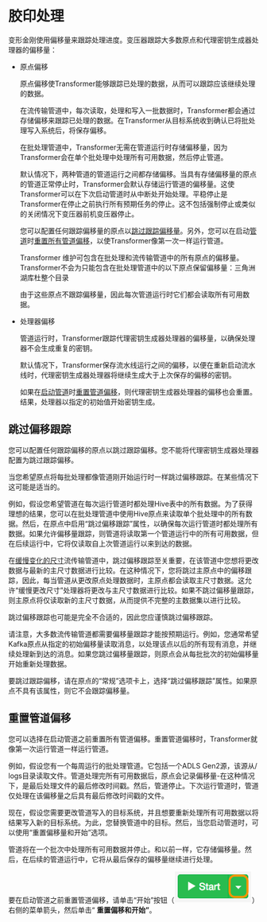 # 胶印处理

变形金刚使用偏移量来跟踪处理进度。变压器跟踪大多数原点和代理密钥生成器处理器的偏移量：

- 原点偏移

  原点偏移使Transformer能够跟踪已处理的数据，从而可以跟踪应该继续处理的数据。

  在流传输管道中，每次读取，处理和写入一批数据时，Transformer都会通过存储偏移来跟踪已处理的数据。在Transformer从目标系统收到确认已将批处理写入系统后，将保存偏移。

  在批处理管道中，Transformer无需在管道运行时存储偏移量，因为Transformer会在单个批处理中处理所有可用数据，然后停止管道。

  默认情况下，两种管道的管道运行之间都存储偏移。当具有存储偏移量的原点的管道正常停止时，Transformer会默认存储运行管道的偏移量。这使Transformer可以在下次启动管道时从中断处开始处理。平稳停止是Transformer在停止之前执行所有预期任务的停止。这不包括强制停止或类似的关闭情况下变压器前机变压器停止。

  您可以配置任何跟踪偏移量的原点以[跳过跟踪偏移量](https://streamsets.com/documentation/controlhub/latest/help/transformer/Pipelines/Offsets.html#concept_qqc_xsx_gjb)。另外，您可以在启动[管道](https://streamsets.com/documentation/controlhub/latest/help/transformer/Pipelines/Offsets.html#concept_ygg_ryx_gjb)时[重置所有管道偏移](https://streamsets.com/documentation/controlhub/latest/help/transformer/Pipelines/Offsets.html#concept_ygg_ryx_gjb)，以使Transformer像第一次一样运行管道。

  Transformer 维护可包含在批处理和流传输管道中的所有原点的偏移量。Transformer不会为只能包含在批处理管道中的以下原点保留偏移量：三角洲湖库杜整个目录

  由于这些原点不跟踪偏移量，因此每次管道运行时它们都会读取所有可用数据。

- 处理器偏移

  管道运行时，Transformer跟踪代理密钥生成器处理器的偏移量，以确保处理器不会生成重复的密钥。

  默认情况下，Transformer保存流水线运行之间的偏移，以便在重新启动流水线时，代理密钥生成器处理器将继续生成大于上次保存的偏移的密钥。

  如果在[启动管道](https://streamsets.com/documentation/controlhub/latest/help/transformer/Pipelines/Offsets.html#concept_ygg_ryx_gjb)时[重置管道偏移](https://streamsets.com/documentation/controlhub/latest/help/transformer/Pipelines/Offsets.html#concept_ygg_ryx_gjb)，则代理密钥生成器处理器的偏移也会重置。结果，处理器以指定的初始值开始密钥生成。

## 跳过偏移跟踪

您可以配置任何跟踪偏移的原点以跳过跟踪偏移。您不能将代理密钥生成器处理器配置为跳过跟踪偏移。

当您希望原点将每批处理都像管道刚开始运行时一样跳过偏移跟踪。在某些情况下这可能是适当的。

例如，假设您希望管道在每次运行管道时都处理Hive表中的所有数据。为了获得理想的结果，您可以在批处理管道中使用Hive原点来读取单个批处理中的所有数据。然后，在原点中启用“跳过偏移跟踪”属性，以确保每次运行管道时都处理所有数据。如果允许偏移量跟踪，则管道将读取第一个管道运行中的所有可用数据，但在后续运行中，它将仅读取自上次管道运行以来到达的数据。

在[缓慢变化的尺寸](https://streamsets.com/documentation/controlhub/latest/help/transformer/Processors/SCDimension.html#concept_rnp_nxr_j3b)流传输管道中，跳过偏移跟踪至关重要，在该管道中您想将更改数据与最新的主尺寸数据进行比较。在这种情况下，您将跳过主原点中的偏移跟踪，因此，每当管道从更改原点处理数据时，主原点都会读取主尺寸数据。这允许“缓慢更改尺寸”处理器将更改与主尺寸数据进行比较。如果不跳过偏移量跟踪，则主原点将仅读取新的主尺寸数据，从而提供不完整的主数据集以进行比较。

跳过偏移跟踪也可能是完全不合适的，因此您应谨慎跳过偏移跟踪。

请注意，大多数流传输管道都需要偏移量跟踪才能按预期运行。例如，您通常希望Kafka原点从指定的初始偏移量读取消息，以处理该点以后的所有现有消息，并继续处理新到达的消息。如果您跳过偏移量跟踪，则原点会从每批批次的初始偏移量开始重新处理数据。

要跳过跟踪偏移，请在原点的“常规”选项卡上，选择“跳过偏移跟踪”属性。如果原点不具有该属性，则它不会跟踪偏移量。

## 重置管道偏移

您可以选择在启动管道之前重置所有管道偏移。重置管道偏移时，Transformer就像第一次运行管道一样运行管道。

例如，假设您有一个每周运行的批处理管道。它包括一个ADLS Gen2源，该源从/ logs目录读取文件。管道处理完所有可用数据后，原点会记录偏移量-在这种情况下，是最后处理文件的最后修改时间戳。然后，管道停止。下次运行管道时，管道仅处理在该偏移量之后具有最后修改时间戳的文件。

现在，假设您需要更改管道写入的目标系统，并且想要重新处理所有可用数据以将结果写入新的目标系统。为此，您替换管道中的目标。然后，当您启动管道时，可以使用“重置偏移量和开始”选项。

管道将在一个批次中处理所有可用数据并停止。和以前一样，它存储偏移量。然后，在后续的管道运行中，它将从最后保存的偏移量继续进行处理。

要在启动管道之前重置管道偏移，请单击“开始”按钮（![img](imgs/icon-StartMenu.png)）右侧的菜单箭头，然后单击“ **重置偏移和开始”**。